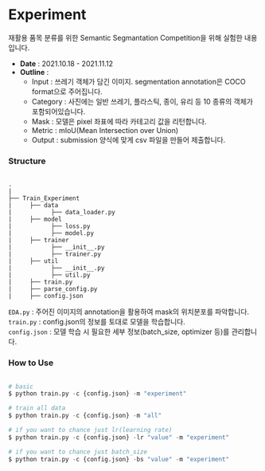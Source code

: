 # Experiment
재활용 품목 분류를 위한 Semantic Segmantation Competition을 위해 실험한 내용입니다.  

- **Date** : 2021.10.18 - 2021.11.12  
- **Outline** : 
    -  Input : 쓰레기 객체가 담긴 이미지. segmentation annotation은 COCO format으로 주어집니다.
    -  Category : 사진에는 일반 쓰레기, 플라스틱, 종이, 유리 등 10 종류의 객체가 포함되어있습니다.  
    -  Mask : 모델은 pixel 좌표에 따라 카테고리 값을 리턴합니다.
    -  Metric : mIoU(Mean Intersection over Union)  
    -  Output : submission 양식에 맞게 csv 파일을 만들어 제출합니다.


### Structure
```

.
|
├── Train_Experiment
|     ├── data
|           ├── data_loader.py
|     ├── model
|           ├── loss.py
|           ├── model.py
|     ├── trainer
|           ├── __init__.py
|           ├── trainer.py
|     ├── util
|           ├── __init__.py
|           ├── util.py
|     ├── train.py
|     ├── parse_config.py
|     ├── config.json

```
`EDA.py` : 주어진 이미지의 annotation을 활용하여 mask의 위치분포를 파악합니다.  
`train.py` : config.json의 정보를 토대로 모델을 학습합니다.  
`config.json` : 모델 학습 시 필요한 세부 정보(batch_size, optimizer 등)를 관리합니다.  


### How to Use
```python

# basic
$ python train.py -c {config.json} -m "experiment"

# train all data
$ python train.py -c {config.json} -m "all"

# if you want to chance just lr(learning rate)
$ python train.py -c {config.json} -lr "value" -m "experiment"

# if you want to chance just batch_size
$ python train.py -c {config.json} -bs "value" -m "experiment"

```
